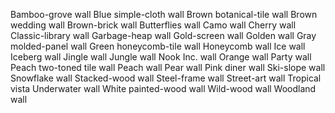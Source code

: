 Bamboo-grove wall
Blue simple-cloth wall
Brown botanical-tile wall
Brown wedding wall
Brown-brick wall
Butterflies wall
Camo wall
Cherry wall
Classic-library wall
Garbage-heap wall
Gold-screen wall
Golden wall
Gray molded-panel wall
Green honeycomb-tile wall
Honeycomb wall
Ice wall
Iceberg wall
Jingle wall
Jungle wall
Nook Inc. wall
Orange wall
Party wall
Peach two-toned tile wall
Peach wall
Pear wall
Pink diner wall
Ski-slope wall
Snowflake wall
Stacked-wood wall
Steel-frame wall
Street-art wall
Tropical vista
Underwater wall
White painted-wood wall
Wild-wood wall
Woodland wall
